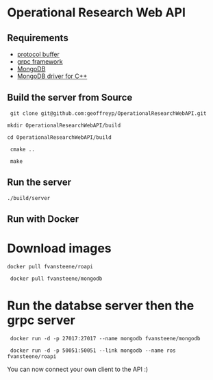 # Operational Research Web API

## Requirements 
 - [protocol buffer](https://github.com/google/protobuf)
 - [grpc framework](https://github.com/grpc/grpc)
 - [MongoDB](https://www.mongodb.com/download-center#community)
 - [MongoDB driver for C++](https://mongodb.github.io/mongo-cxx-driver/mongocxx-v3/installation/)
 
## Build the server from Source

``` git clone git@github.com:geoffreyp/OperationalResearchWebAPI.git```

``` mkdir OperationalResearchWebAPI/build ```

``` cd OperationalResearchWebAPI/build ```

``` cmake ..```

``` make```


## Run the server 
``` ./build/server ```



## Run with Docker
# Download images
``` docker pull fvansteene/roapi ``` 

``` docker pull fvansteene/mongodb``` 

# Run the databse server then the grpc server
``` docker run -d -p 27017:27017 --name mongodb fvansteene/mongodb``` 

``` docker run -d -p 50051:50051 --link mongodb --name ros fvansteene/roapi```

You can now connect your own client to the API :)
